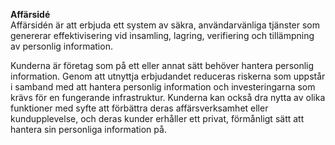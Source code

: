 
<b> Affärsidé </b>
<br>
Affärsidén är att erbjuda ett system av säkra, användarvänliga tjänster som genererar effektivisering vid insamling, lagring, verifiering och tillämpning av personlig information.

Kunderna är företag som på ett eller annat sätt behöver hantera personlig information. Genom att utnyttja erbjudandet reduceras riskerna som uppstår i samband med att hantera personlig information och investeringarna som krävs för en fungerande infrastruktur. 
Kunderna kan också dra nytta av olika funktioner med syfte att förbättra deras affärsverksamhet eller kundupplevelse, och deras kunder erhåller ett privat, förmånligt sätt att hantera sin personliga information på.

